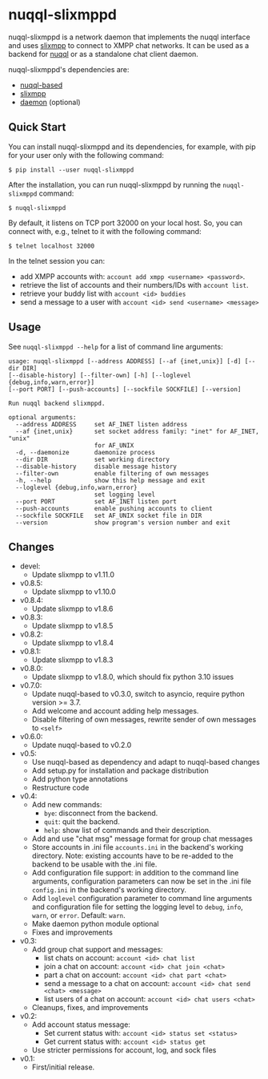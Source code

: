 # nuqql-slixmppd

nuqql-slixmppd is a network daemon that implements the nuqql interface and uses
[slixmpp](https://codeberg.org/poezio/slixmpp) to connect to XMPP chat
networks. It can be used as a backend for
[nuqql](https://github.com/hwipl/nuqql) or as a standalone chat client daemon.

nuqql-slixmppd's dependencies are:
* [nuqql-based](https://github.com/hwipl/nuqql-based)
* [slixmpp](https://codeberg.org/poezio/slixmpp)
* [daemon](https://pypi.org/project/python-daemon/) (optional)


## Quick Start

You can install nuqql-slixmppd and its dependencies, for example, with pip for
your user only with the following command:

```console
$ pip install --user nuqql-slixmppd
```

After the installation, you can run nuqql-slixmppd by running the
`nuqql-slixmppd` command:

```console
$ nuqql-slixmppd
```

By default, it listens on TCP port 32000 on your local host. So, you can
connect with, e.g., telnet to it with the following command:

```console
$ telnet localhost 32000
```

In the telnet session you can:
* add XMPP accounts with: `account add xmpp <username> <password>`.
* retrieve the list of accounts and their numbers/IDs with `account list`.
* retrieve your buddy list with `account <id> buddies`
* send a message to a user with `account <id> send <username> <message>`


## Usage

See `nuqql-slixmppd --help` for a list of command line arguments:

```
usage: nuqql-slixmppd [--address ADDRESS] [--af {inet,unix}] [-d] [--dir DIR]
[--disable-history] [--filter-own] [-h] [--loglevel {debug,info,warn,error}]
[--port PORT] [--push-accounts] [--sockfile SOCKFILE] [--version]

Run nuqql backend slixmppd.

optional arguments:
  --address ADDRESS     set AF_INET listen address
  --af {inet,unix}      set socket address family: "inet" for AF_INET, "unix"
                        for AF_UNIX
  -d, --daemonize       daemonize process
  --dir DIR             set working directory
  --disable-history     disable message history
  --filter-own          enable filtering of own messages
  -h, --help            show this help message and exit
  --loglevel {debug,info,warn,error}
                        set logging level
  --port PORT           set AF_INET listen port
  --push-accounts       enable pushing accounts to client
  --sockfile SOCKFILE   set AF_UNIX socket file in DIR
  --version             show program's version number and exit
```


## Changes

* devel:
  * Update slixmpp to v1.11.0
* v0.8.5:
  * Update slixmpp to v1.10.0
* v0.8.4:
  * Update slixmpp to v1.8.6
* v0.8.3:
  * Update slixmpp to v1.8.5
* v0.8.2:
  * Update slixmpp to v1.8.4
* v0.8.1:
  * Update slixmpp to v1.8.3
* v0.8.0:
  * Update slixmpp to v1.8.0, which should fix python 3.10 issues
* v0.7.0:
  * Update nuqql-based to v0.3.0, switch to asyncio, require python
    version >= 3.7.
  * Add welcome and account adding help messages.
  * Disable filtering of own messages, rewrite sender of own messages to
    `<self>`
* v0.6.0:
  * Update nuqql-based to v0.2.0
* v0.5:
  * Use nuqql-based as dependency and adapt to nuqql-based changes
  * Add setup.py for installation and package distribution
  * Add python type annotations
  * Restructure code
* v0.4:
  * Add new commands:
    * `bye`: disconnect from the backend.
    * `quit`: quit the backend.
    * `help`: show list of commands and their description.
  * Add and use "chat msg" message format for group chat messages
  * Store accounts in .ini file `accounts.ini` in the backend's working
    directory. Note: existing accounts have to be re-added to the backend to
    be usable with the .ini file.
  * Add configuration file support: in addition to the command line arguments,
    configuration parameters can now be set in the .ini file `config.ini` in
    the backend's working directory.
  * Add `loglevel` configuration parameter to command line arguments and
    configuration file for setting the logging level to `debug`, `info`,
    `warn`, or `error`. Default: `warn`.
  * Make daemon python module optional
  * Fixes and improvements
* v0.3:
  * Add group chat support and messages:
    * list chats on account: `account <id> chat list`
    * join a chat on account: `account <id> chat join <chat>`
    * part a chat on account: `account <id> chat part <chat>`
    * send a message to a chat on account:
      `account <id> chat send <chat> <message>`
    * list users of a chat on account: `account <id> chat users <chat>`
  * Cleanups, fixes, and improvements
* v0.2:
  * Add account status message:
    * Set current status with: `account <id> status set <status>`
    * Get current status with: `account <id> status get`
  * Use stricter permissions for account, log, and sock files
* v0.1:
  * First/initial release.
